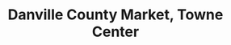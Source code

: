 ---
title: "Danville County Market, Towne Center"
url: /danville/danville-county-market-towne-center/
shop: supermarket
---